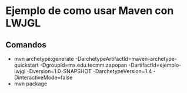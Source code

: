 # Ejemplo de como usar Maven con LWJGL

## Comandos

* mvn archetype:generate -DarchetypeArtifactId=maven-archetype-quickstart -DgroupId=mx.edu.tecmm.zapopan -DartifactId=ejemplo-lwjgl -Dversion=1.0-SNAPSHOT -DarchetypeVersion=1.4 -DinteractiveMode=false
* mvn package
